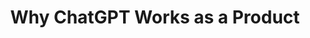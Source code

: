 ---
title: "Why ChatGPT Works as a Product"
slug: "why-chatgpt-works-as-a-product"
draft: false
event_date: "2024-05-07T12:00:00-05:00"
image: "/img/resources/webinars/why-chatgpt-works-as-a-product.webp"
name: "Why ChatGPT Works as a Product — A Model is Not a Solution!"
description: "Learn how to turn LLM & ML models into successful AI products like ChatGPT. Our CTO [Rebecca Bilbro, PhD](/authors/rebecca-bilbro) unpacks the key ingredients & actionable framework for building impactful AI solutions. She covers eight reasons AI products fail to make an impact."
events: ['Webinar']
registration_link:
call_to_action:
video_link: https://www.youtube.com/embed/pxdY5beCpv0?si=GtGW75JF1D5cjMTZ
audio_link: 
categories: ['Video']
presenters: ['Rebecca Bilbro']
topics: ['AI/ML', 'ChatGPT']
---